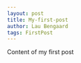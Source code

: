 ```yaml
---
layout: post
title: My-first-post
author: Lau Bengaard
tags: FirstPost
---
```


Content of my first post

